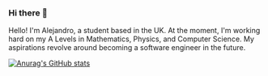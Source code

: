 ### Hi there 👋

Hello! I'm Alejandro, a student based in the UK. At the moment, I'm working hard on my A Levels in Mathematics, Physics, and Computer Science. My aspirations revolve around becoming a software engineer in the future.

[![Anurag's GitHub stats](https://github-readme-stats.vercel.app/api?username=3NJDGZ)](https://github.com/anuraghazra/github-readme-stats)
